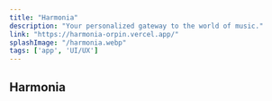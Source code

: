```yaml
---
title: "Harmonia"
description: "Your personalized gateway to the world of music."
link: "https://harmonia-orpin.vercel.app/"
splashImage: "/harmonia.webp"
tags: ['app', 'UI/UX']
---
```


## Harmonia
